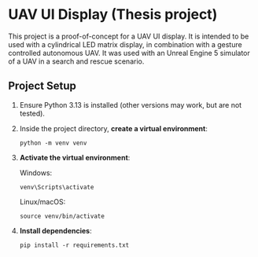 # UAV UI Display (Thesis project)

This project is a proof-of-concept for a UAV UI display.
It is intended to be used with a cylindrical LED matrix display,
in combination with a gesture controlled autonomous UAV.
It was used with an Unreal Engine 5 simulator of a UAV in a search and rescue scenario.

## Project Setup
1. Ensure Python 3.13 is installed (other versions may work, but are not tested).
2. Inside the project directory, **create a virtual environment**:
	```
	python -m venv venv
	```
3. **Activate the virtual environment**:

	Windows:
	```
	venv\Scripts\activate
	```
	Linux/macOS:
	```
	source venv/bin/activate
	```
4. **Install dependencies**:
	```
	pip install -r requirements.txt
	```
